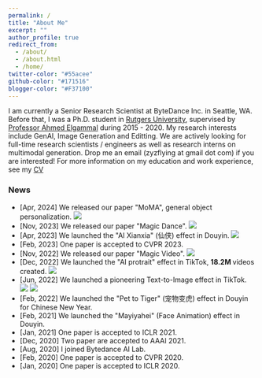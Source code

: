 ```yaml
---
permalink: /
title: "About Me"
excerpt: ""
author_profile: true
redirect_from: 
  - /about/
  - /about.html
  - /home/
twitter-color: "#55acee"
github-color: "#171516"
blogger-color: "#F37100"
---
```

I am currently a Senior Research Scientist at ByteDance Inc. in Seattle, WA. Before that, I was a Ph.D. student in [Rutgers University](http://www.rutgers.edu/), supervised by [Professor Ahmed Elgammal](https://www.cs.rutgers.edu/~elgammal/Home.html) during 2015 - 2020. My research interests include GenAI, Image Generation and Editting. We are actively looking for full-time research scientists / engineers as well as research interns on multimodal generation. Drop me an email (zyzflying at gmail dot com) if you are interested! For more information on my education and work experience, see my [CV](https://weiglemc.github.io/cv/)


### News
- [Apr, 2024] We released our paper "MoMA", general object personalization.  <a href='https://moma-adapter.github.io/' target='_blank' class='btn btn--mcwarxiv'><img src='https://img.shields.io/badge/project_page-green?style=flat'/></a>
- [Nov, 2023] We released our paper "Magic Dance".  <a href='https://boese0601.github.io/magicdance/' target='_blank' class='btn btn--mcwarxiv'><img src='https://img.shields.io/badge/project_page-green?style=flat'/></a>
- [Apr, 2023] We launched the "AI Xianxia" (仙侠) effect in Douyin.  <a href='https://www.tiktok.com/@yoyo.0222/video/7252752485704535301' target='_blank' class='btn btn--mcwarxiv'><img src='https://img.shields.io/badge/video-black?style=flat&logo=tiktok'/></a> 
- [Feb, 2023] One paper is accepted to CVPR 2023.
- [Nov, 2022] We released our paper "Magic Video".  <a href='https://magicvideo.github.io/' target='_blank' class='btn btn--mcwarxiv'><img src='https://img.shields.io/badge/project_page-green?style=flat'/></a>
- [Dec, 2022] We launched the "AI protrait" effect in TikTok, <strong> 18.2M </strong> videos created. <a href='https://www.tiktok.com/@frenchbae_/video/7190677548706123013?q=ai%20portrait&t=1713884694240' target='_blank' class='btn btn--mcwarxiv'><img src='https://img.shields.io/badge/video-black?style=flat&logo=tiktok'/></a>   
- [Jun, 2022] We launched a pioneering Text-to-Image effect in TikTok.  <a href='https://www.theverge.com/2022/8/15/23306101/tiktok-ai-greenscreen-filter-text-to-image-mainstream' target='_blank' class='btn btn--mcwarxiv'><img src='https://img.shields.io/badge/Verge-blue?style=flat'/></a>  <a href='https://techcrunch.com/2022/08/15/tiktok-in-app-text-to-image-ai-generator/' target='_blank' class='btn btn--mcwarxiv'><img src='https://img.shields.io/badge/Techcrunch-blue?style=flat'/></a>  
- [Feb, 2022] We launched the "Pet to Tiger" (宠物变虎) effect in Douyin for Chinese New Year.
- [Feb, 2021] We launched the "Mayiyahei" (Face Animation) effect in Douyin.
- [Jan, 2021] One paper is accepted to ICLR 2021.
- [Dec, 2020] Two paper are accepted to AAAI 2021.
- [Aug, 2020] I joined Bytedance AI Lab.
- [Feb, 2020] One paper is accepted to CVPR 2020.
- [Jan, 2020] One paper is accepted to ICLR 2020.
